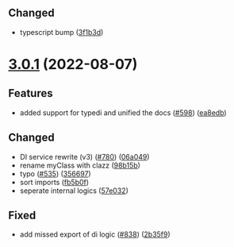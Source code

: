 ## Changed

- typescript bump ([3f1b3d](https://github.com/discordx-ts/discordx/commit/3f1b3df16b964e06956e319a05c4dd8bd2997a99))

# [3.0.1](https://github.com/discordx-ts/discordx/releases/tag/di-3.0.1) (2022-08-07)

## Features

- added support for typedi and unified the docs ([#598](https://github.com/discordx-ts/discordx/issues/598)) ([ea8edb](https://github.com/discordx-ts/discordx/commit/ea8edb99974fc8c1604c333283272e893460777b))

## Changed

- DI service rewrite (v3) ([#780](https://github.com/discordx-ts/discordx/issues/780)) ([06a049](https://github.com/discordx-ts/discordx/commit/06a049d589f86b211dd6f789015c62eb1a0fb643))
- rename myClass with clazz ([98b15b](https://github.com/discordx-ts/discordx/commit/98b15bc4638591cb945060d402f8d5d1eb9606f1))
- typo ([#535](https://github.com/discordx-ts/discordx/issues/535)) ([356697](https://github.com/discordx-ts/discordx/commit/356697e0af3e8db832d80d38d671f7e75eae68aa))
- sort imports ([fb5b0f](https://github.com/discordx-ts/discordx/commit/fb5b0f82661313a4e9e6638db71670a7fb524ac2))
- seperate internal logics ([57e032](https://github.com/discordx-ts/discordx/commit/57e032a765bee0a66a7f36fabdde0499319606a8))

## Fixed

- add missed export of di logic ([#838](https://github.com/discordx-ts/discordx/issues/838)) ([2b35f9](https://github.com/discordx-ts/discordx/commit/2b35f93b960ef42cf18909d3add3e3e2cd43c4d7))
